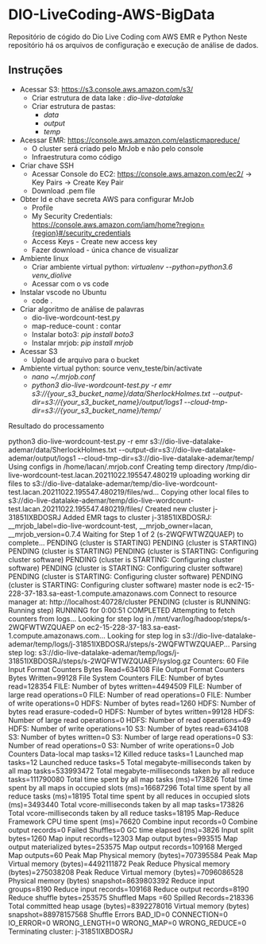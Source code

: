 # DIO-LiveCoding-AWS-BigData
Repositório de cógido do Dio Live Coding com AWS EMR e Python
Neste repositório há os arquivos de configuração e execução de análise de dados.

## Instruções

* Acessar S3: https://s3.console.aws.amazon.com/s3/ 
  * Criar estrutura de data lake : _dio-live-datalake_
  * Criar estrutura de pastas:
    * _data_
    * _output_
    * _temp_
* Acessar EMR: https://console.aws.amazon.com/elasticmapreduce/
    * O cluster será criado pelo MrJob e não pelo console
    * Infraestrutura como código 
* Criar chave SSH
    * Acessar  Console do EC2: https://console.aws.amazon.com/ec2/ -> Key Pairs -> Create Key Pair	
    * Download .pem file
* Obter Id e chave secreta AWS para configurar MrJob
   * Profile
   * My Security Credentials: https://console.aws.amazon.com/iam/home?region={region}#/security_credentials
   * Access Keys - Create new access key
   * Fazer download - única chance de visualizar
* Ambiente linux
   * Criar ambiente virtual python: _virtualenv --python=python3.6 venv_diolive_
   * Acessar com o vs code
* Instalar vscode no Ubuntu
   *  code .
* Criar algoritmo de análise de palavras
   * dio-live-wordcount-test.py
   * map-reduce-count : contar
   * Instalar boto3: _pip install boto3_
   * Instalar mrjob: _pip install mrjob_
* Acessar S3
   * Upload de arquivo para o bucket
* Ambiente virtual python: source venv_teste/bin/activate
  * _nano ~/.mrjob.conf_
  * _python3 dio-live-wordcount-test.py -r emr s3://{your_s3_bucket_name}/data/SherlockHolmes.txt --output-dir=s3://{your_s3_bucket_name}/output/logs1 --cloud-tmp-dir=s3://{your_s3_bucket_name}/temp/_





Resultado do processamento



python3 dio-live-wordcount-test.py -r emr s3://dio-live-datalake-ademar/data/SherlockHolmes.txt --output-dir=s3://dio-live-datalake-ademar/output/logs1 --cloud-tmp-dir=s3://dio-live-datalake-ademar/temp/
Using configs in /home/lacan/.mrjob.conf
Creating temp directory /tmp/dio-live-wordcount-test.lacan.20211022.195547.480219
uploading working dir files to s3://dio-live-datalake-ademar/temp/dio-live-wordcount-test.lacan.20211022.195547.480219/files/wd...
Copying other local files to s3://dio-live-datalake-ademar/temp/dio-live-wordcount-test.lacan.20211022.195547.480219/files/
Created new cluster j-31851IXBDOSRJ
Added EMR tags to cluster j-31851IXBDOSRJ: __mrjob_label=dio-live-wordcount-test, __mrjob_owner=lacan, __mrjob_version=0.7.4
Waiting for Step 1 of 2 (s-2WQFWTWZQUAEP) to complete...
  PENDING (cluster is STARTING)
  PENDING (cluster is STARTING)
  PENDING (cluster is STARTING)
  PENDING (cluster is STARTING: Configuring cluster software)
  PENDING (cluster is STARTING: Configuring cluster software)
  PENDING (cluster is STARTING: Configuring cluster software)
  PENDING (cluster is STARTING: Configuring cluster software)
  PENDING (cluster is STARTING: Configuring cluster software)
  master node is ec2-15-228-37-183.sa-east-1.compute.amazonaws.com
  Connect to resource manager at: http://localhost:40728/cluster
  PENDING (cluster is RUNNING: Running step)
  RUNNING for 0:00:51
  COMPLETED
Attempting to fetch counters from logs...
Looking for step log in /mnt/var/log/hadoop/steps/s-2WQFWTWZQUAEP on ec2-15-228-37-183.sa-east-1.compute.amazonaws.com...
Looking for step log in s3://dio-live-datalake-ademar/temp/logs/j-31851IXBDOSRJ/steps/s-2WQFWTWZQUAEP...
  Parsing step log: s3://dio-live-datalake-ademar/temp/logs/j-31851IXBDOSRJ/steps/s-2WQFWTWZQUAEP/syslog.gz
Counters: 60
        File Input Format Counters
                Bytes Read=634108
        File Output Format Counters
                Bytes Written=99128
        File System Counters
                FILE: Number of bytes read=128354
                FILE: Number of bytes written=4494509
                FILE: Number of large read operations=0
                FILE: Number of read operations=0
                FILE: Number of write operations=0
                HDFS: Number of bytes read=1260
                HDFS: Number of bytes read erasure-coded=0
                HDFS: Number of bytes written=99128
                HDFS: Number of large read operations=0
                HDFS: Number of read operations=49
                HDFS: Number of write operations=10
                S3: Number of bytes read=634108
                S3: Number of bytes written=0
                S3: Number of large read operations=0
                S3: Number of read operations=0
                S3: Number of write operations=0
        Job Counters
                Data-local map tasks=12
                Killed reduce tasks=1
                Launched map tasks=12
                Launched reduce tasks=5
                Total megabyte-milliseconds taken by all map tasks=533993472
                Total megabyte-milliseconds taken by all reduce tasks=111790080
                Total time spent by all map tasks (ms)=173826
                Total time spent by all maps in occupied slots (ms)=16687296
                Total time spent by all reduce tasks (ms)=18195
                Total time spent by all reduces in occupied slots (ms)=3493440
                Total vcore-milliseconds taken by all map tasks=173826
                Total vcore-milliseconds taken by all reduce tasks=18195
        Map-Reduce Framework
                CPU time spent (ms)=76620
                Combine input records=0
                Combine output records=0
                Failed Shuffles=0
                GC time elapsed (ms)=3826
                Input split bytes=1260
                Map input records=12303
                Map output bytes=993515
                Map output materialized bytes=253575
                Map output records=109168
                Merged Map outputs=60
                Peak Map Physical memory (bytes)=707395584
                Peak Map Virtual memory (bytes)=4492111872
                Peak Reduce Physical memory (bytes)=275038208
                Peak Reduce Virtual memory (bytes)=7096086528
                Physical memory (bytes) snapshot=8639803392
                Reduce input groups=8190
                Reduce input records=109168
                Reduce output records=8190
                Reduce shuffle bytes=253575
                Shuffled Maps =60
                Spilled Records=218336
                Total committed heap usage (bytes)=8392278016
                Virtual memory (bytes) snapshot=88978157568
        Shuffle Errors
                BAD_ID=0
                CONNECTION=0
                IO_ERROR=0
                WRONG_LENGTH=0
                WRONG_MAP=0
                WRONG_REDUCE=0
Terminating cluster: j-31851IXBDOSRJ





